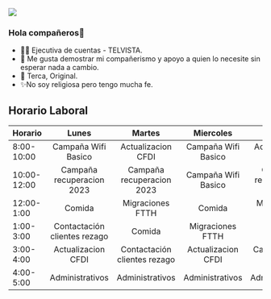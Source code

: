 ![](https://www.telvista.com/wp-content/uploads/2022/06/Logo-Telvista.png)


### Hola compañeros👋

- 👨🏫 Ejecutiva de cuentas - TELVISTA.
- 💜 Me gusta demostrar mi compañerismo y apoyo a quien lo necesite sin esperar nada a cambio.
- 👋 Terca, Original.
- ✨No soy religiosa pero tengo mucha fe.


## Horario Laboral

| Horario 	|Lunes                        |Martes                       |Miercoles                    |Jueves                       |Viernes                      |
|----------	|:---------------------------:|:---------------------------:|:---------------------------:|:---------------------------:|:---------------------------:|
|8:00-10:00 |Campaña Wifi Basico          |Actualizacion CFDI           |Campaña Wifi Basico          |Actualizacion CFDI           |Campaña Wifi Basico          |
|10:00-12:00|Campaña recuperacion 2023    |Campaña recuperacion 2023    |Campaña Wifi Basico          |Campaña recuperacion 2023    |Campaña recuperacion 2023    |
|12:00-1:00 |Comida                       |Migraciones FTTH             |Comida                       |Migraciones FTTH             |Comida                       | 
|1:00-3:00  |Contactación clientes rezago |Comida                       |Migraciones FTTH             |Comida                       |Migraciones FTTH             |
|3:00-4:00  |Actualizacion CFDI           |Contactación clientes rezago |Actualizacion CFDI           |Campaña Wifi Basico          |Actualizacion CFDI           |
|4:00-5:00  |Administrativos              |Administrativos              |Administrativos              |Administrativos              |Administrativos              |


<!--
**ErickaAlba/ErickaAlba** is a ✨ _special_ ✨ repository because its `README.md` (this file) appears on your GitHub profile.

Here are some ideas to get you started:

- 🔭 I’m currently working on ...
- 🌱 I’m currently learning ...
- 👯 I’m looking to collaborate on ...
- 🤔 I’m looking for help with ...
- 💬 Ask me about ...
- 📫 How to reach me: ...
- 😄 Pronouns: ...
- ⚡ Fun fact: ...
-->
